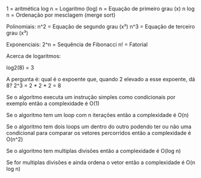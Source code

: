 1 = aritmética
log n = Logaritmo (log)
n = Equação de primeiro grau (x)
n log n = Ordenação por mesclagem (merge sort)

Polinomiais:
n^2 = Equação de segundo grau (x²)
n^3 = Equação de terceiro grau (x³)

Exponenciais:
2^n = Sequência de Fibonacci
n! = Fatorial

Acerca de logaritmos:

log2(8) = 3

A pergunta é: qual é o expoente que, quando 2 elevado a esse expoente, dá 8?
2^3 = 2 * 2 * 2 = 8

Se o algoritmo executa um instrução simples como condicionais por exemplo então a complexidade é O(1)

Se o algoritmo tem um loop com n iterações então a complexidade é O(n)

Se o algoritmo tem dois loops um dentro do outro podendo ter ou não uma condicional para comparar os vetores percorridos então a complexidade é O(n^2)

Se o algoritmo tem multiplas divisões então a complexidade é O(log n)

Se for multiplas divisões e ainda ordena o vetor então a complexidade é O(n log n)

